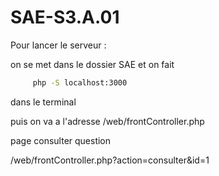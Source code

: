 # SAE-S3.A.01

Pour lancer le serveur : 

on se met dans le dossier SAE et on fait 

```bash
     php -S localhost:3000
```



dans le terminal

puis on va a l'adresse /web/frontController.php

page consulter question

/web/frontController.php?action=consulter&id=1